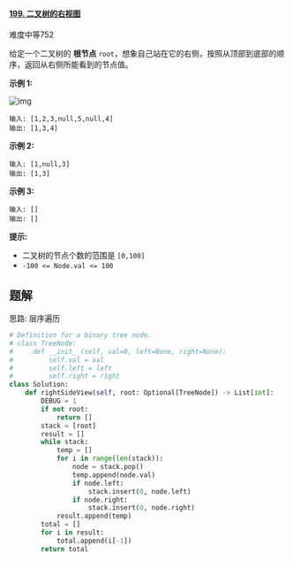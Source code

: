 #### [199. 二叉树的右视图](https://leetcode.cn/problems/binary-tree-right-side-view/)

难度中等752

给定一个二叉树的 **根节点** `root`，想象自己站在它的右侧，按照从顶部到底部的顺序，返回从右侧所能看到的节点值。

 

**示例 1:**

![img](https://assets.leetcode.com/uploads/2021/02/14/tree.jpg)

```
输入: [1,2,3,null,5,null,4]
输出: [1,3,4]
```

**示例 2:**

```
输入: [1,null,3]
输出: [1,3]
```

**示例 3:**

```
输入: []
输出: []
```

 

**提示:**

- 二叉树的节点个数的范围是 `[0,100]`
- `-100 <= Node.val <= 100` 



## 题解

思路: 层序遍历

~~~python
# Definition for a binary tree node.
# class TreeNode:
#     def __init__(self, val=0, left=None, right=None):
#         self.val = val
#         self.left = left
#         self.right = right
class Solution:
    def rightSideView(self, root: Optional[TreeNode]) -> List[int]:
        DEBUG = 1
        if not root:
            return []
        stack = [root]
        result = []
        while stack:
            temp = []
            for i in range(len(stack)):
                node = stack.pop()
                temp.append(node.val)
                if node.left:
                    stack.insert(0, node.left)
                if node.right:
                    stack.insert(0, node.right)
            result.append(temp)
        total = []
        for i in result:
            total.append(i[-1])
        return total
~~~

